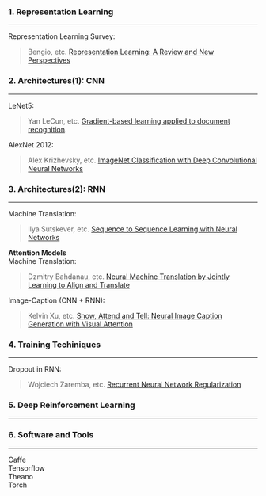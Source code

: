 ### 1. Representation Learning
---   
Representation Learning Survey:    
> Bengio, etc. [Representation Learning: A Review and New Perspectives](http://arxiv.org/pdf/1206.5538.pdf)    

### 2. Architectures(1): CNN
---   
LeNet5:      
> Yan LeCun, etc. [Gradient-based learning applied to document recognition](http://yann.lecun.com/exdb/publis/pdf/lecun-01a.pdf).     
    
AlexNet 2012:    
> Alex Krizhevsky, etc. [ImageNet Classification with Deep Convolutional Neural Networks](http://papers.nips.cc/paper/4824-imagenet-classification-with-deep-convolutional-neural-networks.pdf)


### 3. Architectures(2): RNN
---   
Machine Translation:   
> Ilya Sutskever, etc. [Sequence to Sequence Learning with Neural Networks](http://papers.nips.cc/paper/5346-sequence-to-sequence-learning-with-neural-networks.pdf)   
    
    
**Attention Models**   
Machine Translation:     
> Dzmitry Bahdanau, etc. [Neural Machine Translation by Jointly Learning to Align and Translate](http://arxiv.org/pdf/1409.0473v6.pdf)      

Image-Caption (CNN + RNN):    
> Kelvin Xu, etc. [Show, Attend and Tell: Neural Image Caption Generation with Visual Attention](http://arxiv.org/pdf/1502.03044v3.pdf)    

### 4. Training Techiniques
--- 

Dropout in RNN:     
> Wojciech Zaremba, etc. [Recurrent Neural Network Regularization](http://arxiv.org/pdf/1409.2329v5.pdf)      
    
     
    
### 5. Deep Reinforcement Learning
--- 

    
     
     
### 6. Software and Tools
---
Caffe     
Tensorflow      
Theano     
Torch    
